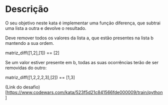# Descrição
O seu objetivo neste kata é implementar uma função diferença, que subtrai uma lista a outra e devolve o resultado.

Deve remover todos os valores da lista a, que estão presentes na lista b mantendo a sua ordem.

matriz_diff([1,2],[1]) == [2]

Se um valor estiver presente em b, todas as suas ocorrências terão de ser removidas do outro:

matriz_diff([1,2,2,2,3],[2]) == [1,3]

(Link do desafio)[https://www.codewars.com/kata/523f5d21c841566fde000009/train/python]